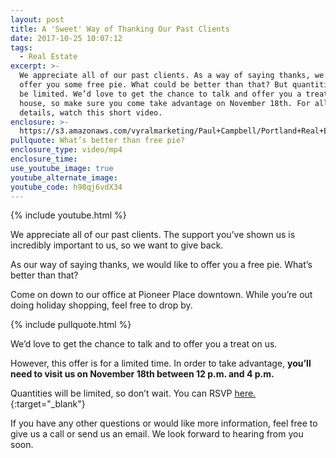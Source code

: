 ```yaml
---
layout: post
title: A 'Sweet' Way of Thanking Our Past Clients
date: 2017-10-25 10:07:12
tags:
  - Real Estate
excerpt: >-
  We appreciate all of our past clients. As a way of saying thanks, we’d like to
  offer you some free pie. What could be better than that? But quantities will
  be limited. We’d love to get the chance to talk and offer you a treat on the
  house, so make sure you come take advantage on November 18th. For all the
  details, watch this short video.
enclosure: >-
  https://s3.amazonaws.com/vyralmarketing/Paul+Campbell/Portland+Real+Estate+Agent-+A+%2527Sweet%2527+Way+of+Thanking+Our+Past+Clients.mp4
pullquote: What’s better than free pie?
enclosure_type: video/mp4
enclosure_time:
use_youtube_image: true
youtube_alternate_image:
youtube_code: h98qj6vdX34
---
```



{% include youtube.html %}

We appreciate all of our past clients. The support you’ve shown us is incredibly important to us, so we want to give back.

As our way of saying thanks, we would like to offer you a free pie. What’s better than that?

Come on down to our office at Pioneer Place downtown. While you’re out doing holiday shopping, feel free to drop by.

{% include pullquote.html %}

We’d love to get the chance to talk and to offer you a treat on us.

However, this offer is for a limited time. In order to take advantage, **you’ll need to visit us on November 18th between 12 p.m. and 4 p.m.**

Quantities will be limited, so don’t wait. You can RSVP [here.]("https://www.docs.google.com/forms/d/e/1FAIpQLSedHOkJNBbxqKXfUG12HAuQtLjqOXpwbkTOwq7_RZ1pZHBN8A/viewform){:target="_blank"}

If you have any other questions or would like more information, feel free to give us a call or send us an email. We look forward to hearing from you soon.